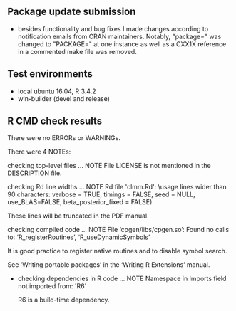 ## Package update submission
* besides functionality and bug fixes I made changes according
to notification emails from CRAN maintainers.
Notably, "package=" was changed to "PACKAGE=" at one instance
as well as a CXX1X reference in a commented make file was removed.
 
## Test environments
* local ubuntu 16.04, R 3.4.2
* win-builder (devel and release)

## R CMD check results
There were no ERRORs or WARNINGs. 

There were 4 NOTEs:

checking top-level files ... NOTE
File
  LICENSE
is not mentioned in the DESCRIPTION file.

checking Rd line widths ... NOTE
Rd file 'clmm.Rd':
  \usage lines wider than 90 characters:
     verbose = TRUE, timings = FALSE, seed = NULL, use_BLAS=FALSE, beta_posterior_fixed = FALSE)

These lines will be truncated in the PDF manual.

checking compiled code ... NOTE
File ‘cpgen/libs/cpgen.so’:
  Found no calls to: ‘R_registerRoutines’, ‘R_useDynamicSymbols’

It is good practice to register native routines and to disable symbol
search.

See ‘Writing portable packages’ in the ‘Writing R Extensions’ manual.


* checking dependencies in R code ... NOTE
  Namespace in Imports field not imported from: 'R6'

  R6 is a build-time dependency.
